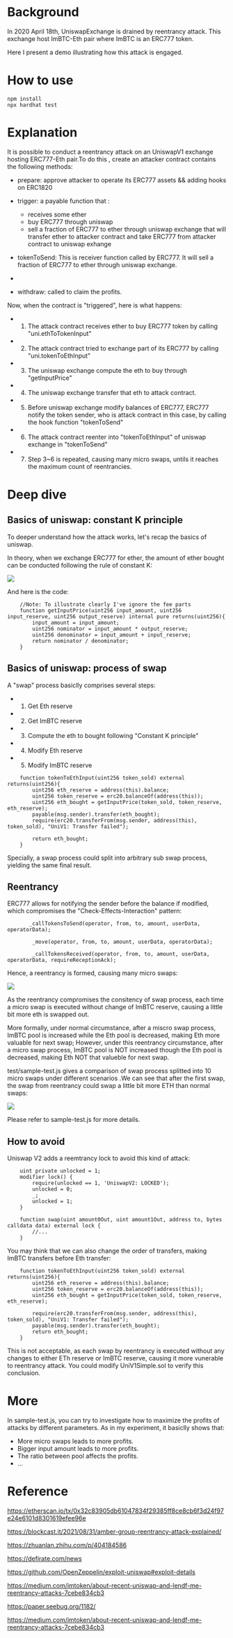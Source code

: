 # Background
In 2020 April 18th, UniswapExchange is drained by reentrancy attack. This exchange host ImBTC-Eth pair where ImBTC is an ERC777 token.

Here I present a demo illustrating how this attack is engaged.

# How to use
```
npm install
npx hardhat test
```

# Explanation
It is possible to conduct a reentrancy attack on an UniswapV1 exchange hosting ERC777-Eth pair.To do this , create an attacker contract contains the following methods:

- prepare: approve attacker to operate its ERC777 assets && adding hooks on ERC1820
- trigger: a payable function that :
  - receives some ether
  - buy  ERC777 through uniswap
  - sell a fraction of ERC777  to ether through uniswap exchange that will transfer ether to attacker contract and take ERC777 from attacker contract to uniswap exhange
  
- tokenToSend: This is receiver function called by ERC777. It will sell a fraction of ERC777 to ether through uniswap exchange. 
- 
- withdraw: called to claim the profits.

Now, when the contract is "triggered", here is what happens:

- 1) The attack contract receives ether to buy ERC777 token by calling "uni.ethToTokenInput"
- 2) The attack contract tried to exchange part of its ERC777 by calling "uni.tokenToEthInput"
- 3) The uniswap exchange compute the eth to buy through "getInputPrice"
- 4) The uniswap exchange transfer that eth to attack contract.
- 5) Before uniswap exchange modify balances of ERC777, ERC777 notify the token sender, who is attack contract in this case, by calling the hook function "tokenToSend"
- 6) The attack contract reenter into "tokenToEthInput" of uniswap exchange in "tokenToSend"
- 7) Step 3~6 is repeated, causing many micro swaps, untils it reaches the maximum count of reentrancies.

# Deep dive
## Basics of uniswap: constant K principle
To deeper understand how the attack works, let's recap the basics of uniswap.

In theory, when we exchange ERC777 for ether, the amount of ether bought can be conducted following the rule of constant K:

![](1.png)

And here is the code:

```    
    //Note: To illustrate clearly I've ignore the fee parts
    function getInputPrice(uint256 input_amount, uint256 input_reserve, uint256 output_reserve) internal pure returns(uint256){
        input_amount = input_amount;
        uint256 nominator = input_amount * output_reserve;
        uint256 denominator = input_amount + input_reserve;
        return nominator / denominator;
    }

```
## Basics of uniswap: process of swap

A "swap" process basiclly comprises several steps:

- 1) Get Eth reserve 
- 2) Get ImBTC reserve
- 3) Compute the eth to bought following "Constant K principle"
- 4) Modify Eth reserve
- 5) Modify ImBTC reserve

```
    function tokenToEthInput(uint256 token_sold) external returns(uint256){
        uint256 eth_reserve = address(this).balance;
        uint256 token_reserve = erc20.balanceOf(address(this));
        uint256 eth_bought = getInputPrice(token_sold, token_reserve, eth_reserve);
        payable(msg.sender).transfer(eth_bought);
        require(erc20.transferFrom(msg.sender, address(this), token_sold), "UniV1: Transfer failed");
        
        return eth_bought;
    }
```

Specially, a swap process could split into arbitrary sub swap process, yielding the same final result.

## Reentrancy

ERC777 allows for notifying the sender before the balance if modified, which compromises the "Check-Effects-Interaction" pattern:

```
       _callTokensToSend(operator, from, to, amount, userData, operatorData);

        _move(operator, from, to, amount, userData, operatorData);

        _callTokensReceived(operator, from, to, amount, userData, operatorData, requireReceptionAck);
```

Hence, a reentrancy is formed, causing many micro swaps:

![](2.png)

As the reentrancy compromises the consitency of swap process, each time a micro swap is executed without change of ImBTC reserve, causing a little bit more eth is swapped out. 

More formally, under normal circumstance, after a miscro swap process, ImBTC pool is increased while  the Eth pool is decreased, making Eth more valuable for next swap; However, under this reentrancy circumstance, after a micro swap process, ImBTC pool is NOT increased though the Eth pool is decreased, making Eth NOT that valueble for next swap. 

test/sample-test.js gives a comparison of swap process  splitted into 10 micro swaps under different scenarios .We can see that after the first swap, the swap from reentrancy could swap a little bit more ETH than normal swaps:

![](3.png)

Please refer to sample-test.js for more details.

## How to avoid
Uniswap V2 adds a reemtrancy lock to avoid this kind of attack:

```
    uint private unlocked = 1;
    modifier lock() {
        require(unlocked == 1, 'UniswapV2: LOCKED');
        unlocked = 0;
        _;
        unlocked = 1;
    }

    function swap(uint amount0Out, uint amount1Out, address to, bytes calldata data) external lock {
        //...
    }
```

You may think that we can also change the order of transfers, making ImBTC transfers before Eth transfer:

```
    function tokenToEthInput(uint256 token_sold) external returns(uint256){
        uint256 eth_reserve = address(this).balance;
        uint256 token_reserve = erc20.balanceOf(address(this));
        uint256 eth_bought = getInputPrice(token_sold, token_reserve, eth_reserve);
        
        require(erc20.transferFrom(msg.sender, address(this), token_sold), "UniV1: Transfer failed");
        payable(msg.sender).transfer(eth_bought);
        return eth_bought;
    }
```
This is not acceptable, as each swap by reentrancy is executed without any changes to either ETh reserve or ImBTC reserve, causing it more vunerable to reentrancy attack. You could modify UniV1Simple.sol to verify this conclusion.

# More
In sample-test.js, you can try to investigate how to maximize the profits of attacks by different parameters. As in my experiment,  it basiclly shows that:

- More micro swaps leads to more profits.
- Bigger input amount  leads to more profits.
- The ratio between pool affects the profits.
- ...

# Reference
https://etherscan.io/tx/0x32c83905db61047834f29385ff8ce8cb6f3d24f97e24e6101d8301619efee96e

https://blockcast.it/2021/08/31/amber-group-reentrancy-attack-explained/

https://zhuanlan.zhihu.com/p/404184586

https://defirate.com/news

https://github.com/OpenZeppelin/exploit-uniswap#exploit-details

https://medium.com/imtoken/about-recent-uniswap-and-lendf-me-reentrancy-attacks-7cebe834cb3

https://paper.seebug.org/1182/

https://medium.com/imtoken/about-recent-uniswap-and-lendf-me-reentrancy-attacks-7cebe834cb3



